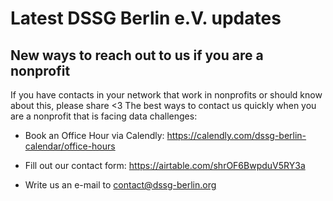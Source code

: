 # Latest DSSG Berlin e.V. updates

## New ways to reach out to us if you are a nonprofit

If you have contacts in your network that work in nonprofits or should know about this, please share <3 The best ways to contact us quickly when you are a nonprofit that is facing data challenges:

* Book an Office Hour via Calendly: https://calendly.com/dssg-berlin-calendar/office-hours

* Fill out our contact form: https://airtable.com/shrOF6BwpduV5RY3a

* Write us an e-mail to contact@dssg-berlin.org
